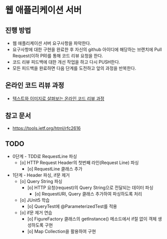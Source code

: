 # 웹 애플리케이션 서버
## 진행 방법
* 웹 애플리케이션 서버 요구사항을 파악한다.
* 요구사항에 대한 구현을 완료한 후 자신의 github 아이디에 해당하는 브랜치에 Pull Request(이하 PR)를 통해 코드 리뷰 요청을 한다.
* 코드 리뷰 피드백에 대한 개선 작업을 하고 다시 PUSH한다.
* 모든 피드백을 완료하면 다음 단계를 도전하고 앞의 과정을 반복한다.

## 온라인 코드 리뷰 과정
* [텍스트와 이미지로 살펴보는 온라인 코드 리뷰 과정](https://github.com/next-step/nextstep-docs/tree/master/codereview)

## 참고 문서
* https://tools.ietf.org/html/rfc2616

## TODO
* 0단계 - TDD로 RequestLine 파싱
    * [o] HTTP Request Header의 첫번째 라인(Request Line) 파싱
        * [o] RequestLine 클래스 추가
* 1단계 - Header 파싱, if문 제거
    * [o] Query String 파싱
        * [o] HTTP 요청(request)의 Query String으로 전달되는 데이터 파싱
            * [o] RequestURI, Query 클래스 추가하여 파싱하도록 처리
    * [o] JUnit5 학습
        * [o] QueryTest에 @ParameterizedTest를 적용
    * [o] if문 제거 연습
        * [o] FigureFactory 클래스의 getInstance() 메소드에서 if절 없이 객체 생성하도록 구현
        * [o] Map Collection을 활용하여 구현

